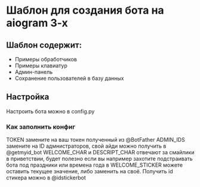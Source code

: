 # Шаблон для создания бота на aiogram 3-x

## Шаблон содержит:
- Примеры обработчиков
- Примеры клавиатур
- Админ-панель
- Сохранение пользователей в базу данных

## Настройка
Настроить бота можно в config.py

### Как заполнить конфиг
TOKEN замените на ваш токен полученный из @BotFather
ADMIN_IDS замените на ID адмнистраторов, свой айди можно получить в @getmyid_bot
WELCOME_CHAR и DESCRIPT_CHAR отвечают за смайлики в приветствии, будет полезно если вы например захотите подстраивать бота под праздники или времена года
в WELCOME_STICKER можете оставить текущее значение, либо заменить на своё. Получить id стикера можно в @idstickerbot
